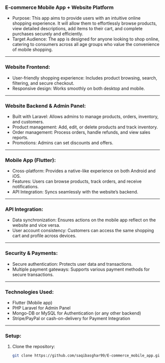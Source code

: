 ### E-commerce Mobile App + Website Platform

- Purpose: This app aims to provide users with an intuitive online shopping experience. It will allow them to effortlessly browse products, view detailed descriptions, add items to their cart, and complete purchases securely and efficiently.
- Target Audience: The app is designed for anyone looking to shop online, catering to consumers across all age groups who value the convenience of mobile shopping.

---

### Website Frontend:
- User-friendly shopping experience: Includes product browsing, search, filtering, and secure checkout.
- Responsive design: Works smoothly on both desktop and mobile.

---

### Website Backend & Admin Panel:
- Built with Laravel: Allows admins to manage products, orders, inventory, and customers.
- Product management: Add, edit, or delete products and track inventory.
- Order management: Process orders, handle refunds, and view sales reports.
- Promotions: Admins can set discounts and offers.

---

### Mobile App (Flutter):
- Cross-platform: Provides a native-like experience on both Android and iOS.
- Features: Users can browse products, track orders, and receive notifications.
- API Integration: Syncs seamlessly with the website’s backend.

---

### API Integration:
- Data synchronization: Ensures actions on the mobile app reflect on the website and vice versa.
- User account consistency: Customers can access the same shopping cart and profile across devices.

---

### Security & Payments:
- Secure authentication: Protects user data and transactions.
- Multiple payment gateways: Supports various payment methods for secure transactions.

---

### Technologies Used:
- Flutter (Mobile app)
- PHP Laravel for Admin Panel
- Mongo-DB or MySQL for Authentication (or any other backend)
- Stripe/PayPal or cash-on-delivery for Payment Integration

---

### Setup:
1. Clone the repository:
   ```bash
   git clone https://github.com/saqibasghar99/E-commerce_mobile_app.git
   ```